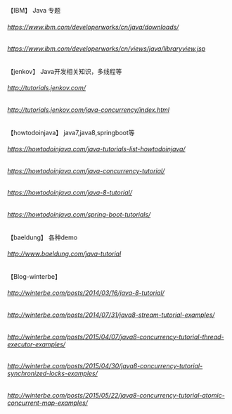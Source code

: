 【IBM】
Java 专题
######  https://www.ibm.com/developerworks/cn/java/downloads/
######  https://www.ibm.com/developerworks/cn/views/java/libraryview.jsp


【jenkov】
Java开发相关知识，多线程等
######  http://tutorials.jenkov.com/
######  http://tutorials.jenkov.com/java-concurrency/index.html


【howtodoinjava】
java7,java8,springboot等
######  https://howtodoinjava.com/java-tutorials-list-howtodoinjava/
######  https://howtodoinjava.com/java-concurrency-tutorial/
######  https://howtodoinjava.com/java-8-tutorial/
######  https://howtodoinjava.com/spring-boot-tutorials/

【baeldung】
各种demo
######  http://www.baeldung.com/java-tutorial


【Blog-winterbe】
######  http://winterbe.com/posts/2014/03/16/java-8-tutorial/
######  http://winterbe.com/posts/2014/07/31/java8-stream-tutorial-examples/
######  http://winterbe.com/posts/2015/04/07/java8-concurrency-tutorial-thread-executor-examples/
######  http://winterbe.com/posts/2015/04/30/java8-concurrency-tutorial-synchronized-locks-examples/
######  http://winterbe.com/posts/2015/05/22/java8-concurrency-tutorial-atomic-concurrent-map-examples/

